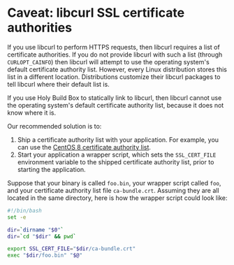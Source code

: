 # Caveat: libcurl SSL certificate authorities

If you use libcurl to perform HTTPS requests, then libcurl requires a list of certificate authorities. If you do not provide libcurl with such a list (through `CURLOPT_CAINFO`) then libcurl will attempt to use the operating system's default certificate authority list. However, every Linux distribution stores this list in a different location. Distributions customize their libcurl packages to tell libcurl where their default list is.

If you use Holy Build Box to statically link to libcurl, then libcurl cannot use the operating system's default certificate authority list, because it does not know where it is.

Our recommended solution is to:

 1. Ship a certificate authority list with your application. For example, you can use the [CentOS 8 certificate authority list](https://github.com/FooBarWidget/traveling-ruby/blob/main/shared/ca-bundle.crt).
 2. Start your application a wrapper script, which sets the `SSL_CERT_FILE` environment variable to the shipped certificate authority list, prior to starting the application.

Suppose that your binary is called `foo.bin`, your wrapper script called `foo`, and your certificate authority list file `ca-bundle.crt`. Assuming they are all located in the same directory, here is how the wrapper script could look like:

~~~bash
#!/bin/bash
set -e

dir=`dirname "$0"`
dir=`cd "$dir" && pwd`

export SSL_CERT_FILE="$dir/ca-bundle.crt"
exec "$dir/foo.bin" "$@"
~~~
